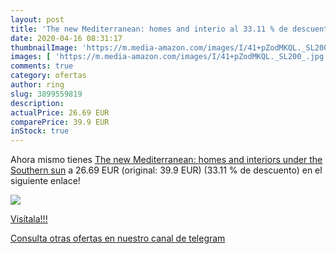```yaml
---
layout: post
title: 'The new Mediterranean: homes and interio al 33.11 % de descuento'
date: 2020-04-16 08:31:17
thumbnailImage: 'https://m.media-amazon.com/images/I/41+pZodMKQL._SL200_.jpg'
images: [ 'https://m.media-amazon.com/images/I/41+pZodMKQL._SL200_.jpg' ]
comments: true
category: ofertas
author: ring
slug: 3899559819
description:
actualPrice: 26.69 EUR
comparePrice: 39.9 EUR
inStock: true
---
```


Ahora mismo tienes [The new Mediterranean: homes and interiors under the Southern sun](https://www.amazon.com/dp/3899559819/?tag=redken08-20) a 26.69 EUR (original: 39.9 EUR) (33.11 %  de descuento) en el siguiente enlace!

[![](https://m.media-amazon.com/images/I/41+pZodMKQL._SL200_.jpg)](https://www.amazon.com/dp/3899559819/?tag=redken08-20)

[Visítala!!!](https://www.amazon.com/dp/3899559819/?tag=redken08-20)

[Consulta otras ofertas en nuestro canal de telegram](https://t.me/s/ofertas25)
